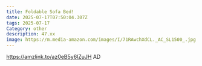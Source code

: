```yaml
---
title: Foldable Sofa Bed!
date: 2025-07-17T07:50:04.307Z
tags: 2025-07-17
Category: other
description: 47.xx
image: https://m.media-amazon.com/images/I/71RAwchXdCL._AC_SL1500_.jpg
---
```

https://amzlink.to/az0eB5y6lZuJH
AD